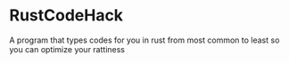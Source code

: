 # RustCodeHack
A program that types codes for you in rust from most common to least so you can optimize your rattiness
